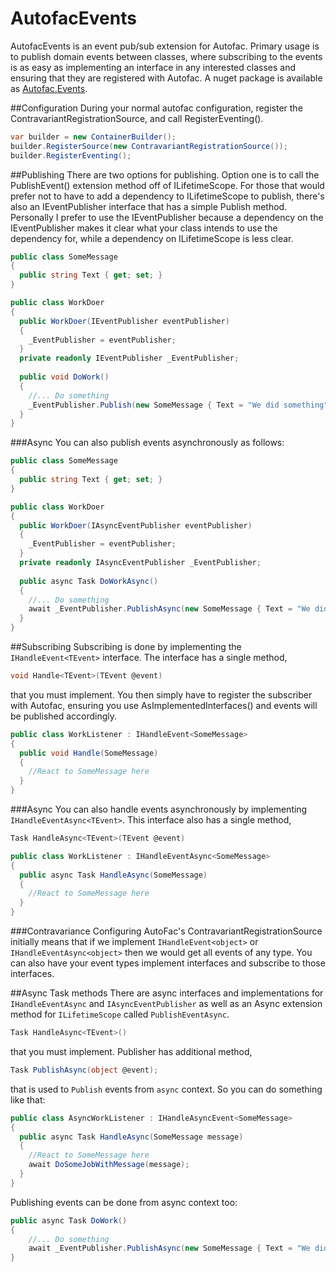 AutofacEvents
=============
AutofacEvents is an event pub/sub extension for Autofac.  Primary usage is to publish domain events between classes, where subscribing to the events is as easy as implementing an interface in any interested classes and ensuring that they are registered with Autofac.  A nuget package is available as [Autofac.Events](http://www.nuget.org/packages/Autofac.Events/).

##Configuration
During your normal autofac configuration, register the ContravariantRegistrationSource, and call RegisterEventing().

```csharp
var builder = new ContainerBuilder();
builder.RegisterSource(new ContravariantRegistrationSource());
builder.RegisterEventing();
```

##Publishing
There are two options for publishing.  Option one is to call the PublishEvent() extension method off of ILifetimeScope.  For those that would prefer not to have to add a dependency to ILifetimeScope to publish, there's also an IEventPublisher interface that has a simple Publish method.  Personally I prefer to use the IEventPublisher because a dependency on the IEventPublisher makes it clear what your class intends to use the dependency for, while a dependency on ILifetimeScope is less clear.

```csharp
public class SomeMessage
{
  public string Text { get; set; }
}

public class WorkDoer
{
  public WorkDoer(IEventPublisher eventPublisher)
  {
    _EventPublisher = eventPublisher;
  }
  private readonly IEventPublisher _EventPublisher;
  
  public void DoWork()
  {
    //... Do something
    _EventPublisher.Publish(new SomeMessage { Text = "We did something" });
  }
}
```

###Async
You can also publish events asynchronously as follows:

```csharp
public class SomeMessage
{
  public string Text { get; set; }
}

public class WorkDoer
{
  public WorkDoer(IAsyncEventPublisher eventPublisher)
  {
    _EventPublisher = eventPublisher;
  }
  private readonly IAsyncEventPublisher _EventPublisher;
  
  public async Task DoWorkAsync()
  {
    //... Do something
    await _EventPublisher.PublishAsync(new SomeMessage { Text = "We did something" });
  }
}
```

##Subscribing
Subscribing is done by implementing the `IHandleEvent<TEvent>` interface.  The interface has a single method,
```csharp
void Handle<TEvent>(TEvent @event)
```
that you must implement.  You then simply have to register the subscriber with Autofac, ensuring you use AsImplementedInterfaces() and events will be published accordingly.

```csharp
public class WorkListener : IHandleEvent<SomeMessage>
{
  public void Handle(SomeMessage)
  {
    //React to SomeMessage here
  }
}
```

###Async
You can also handle events asynchronously by implementing `IHandleEventAsync<TEvent>`.  This interface also has a single method,
```csharp
Task HandleAsync<TEvent>(TEvent @event)
```

```csharp
public class WorkListener : IHandleEventAsync<SomeMessage>
{
  public async Task HandleAsync(SomeMessage)
  {
    //React to SomeMessage here
  }
}
```

###Contravariance
Configuring AutoFac's ContravariantRegistrationSource initially means that if we implement `IHandleEvent<object>` or `IHandleEventAsync<object>` then we would get all events of any type.  You can also have your event types implement interfaces and subscribe to those interfaces.

##Async Task methods
There are async interfaces and implementations for `IHandleEventAsync` and `IAsyncEventPublisher` as well as an Async extension method for `ILifetimeScope` called `PublishEventAsync`.

```csharp
Task HandleAsync<TEvent>()
```
that you must implement. Publisher has additional method,
```csharp
Task PublishAsync(object @event); 
```
that is used to `Publish` events from `async` context. So you can do something like that:

```csharp
public class AsyncWorkListener : IHandleAsyncEvent<SomeMessage>
{
  public async Task HandleAsync(SomeMessage message)
  {
    //React to SomeMessage here
	await DoSomeJobWithMessage(message);
  }
}
```

Publishing events can be done from async context too:
```csharp
public async Task DoWork()
{
	//... Do something
	await _EventPublisher.PublishAsync(new SomeMessage { Text = "We did something" });
}
```